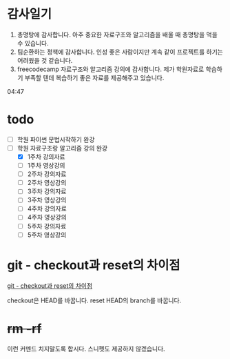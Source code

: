 # 감사일기

1. 총명탕에 감사합니다. 아주 중요한 자료구조와 알고리즘을 배울 때 총명탕을 먹을 수 있습니다.
2. 팀순환하는 정책에 감사합니다. 인성 좋은 사람이지만 계속 같이 프로젝트를 하기는 어려웠을 것 같습니다.
3. freecodecamp 자료구조와 알고리즘 강의에 감사합니다. 제가 학원자료로 학습하기 부족할 텐데 복습하기 좋은 자료를 제공해주고 있습니다.

04:47

# todo

- [ ] 학원 파이썬 문법시작하기 완강
- [ ] 학원 자료구조랑 알고리즘 강의 완강
  - [x] 1주차 강의자료
  - [ ] 1주차 영상강의
  - [ ] 2주차 강의자료
  - [ ] 2주차 영상강의
  - [ ] 3주차 강의자료
  - [ ] 3주차 영상강의
  - [ ] 4주차 강의자료
  - [ ] 4주차 영상강의
  - [ ] 5주차 강의자료
  - [ ] 5주차 영상강의

# git - checkout과 reset의 차이점

[git - checkout과 reset의 차이점](https://www.youtube.com/shorts/tGBAcAVKG-w)

checkout은 HEAD를 바꿉니다. reset HEAD의 branch를 바꿉니다.

# ~~rm -rf~~

이런 커멘드 치지말도록 합시다. 스니펫도 제공하지 않겠습니다.
